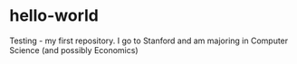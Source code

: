 # hello-world
Testing - my first repository.
I go to Stanford and am majoring in Computer Science (and possibly Economics)
